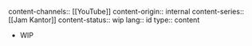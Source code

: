 content-channels:: [[YouTube]]
content-origin:: internal
content-series:: [[Jam Kantor]]
content-status:: wip
lang:: id
type:: content

- WIP